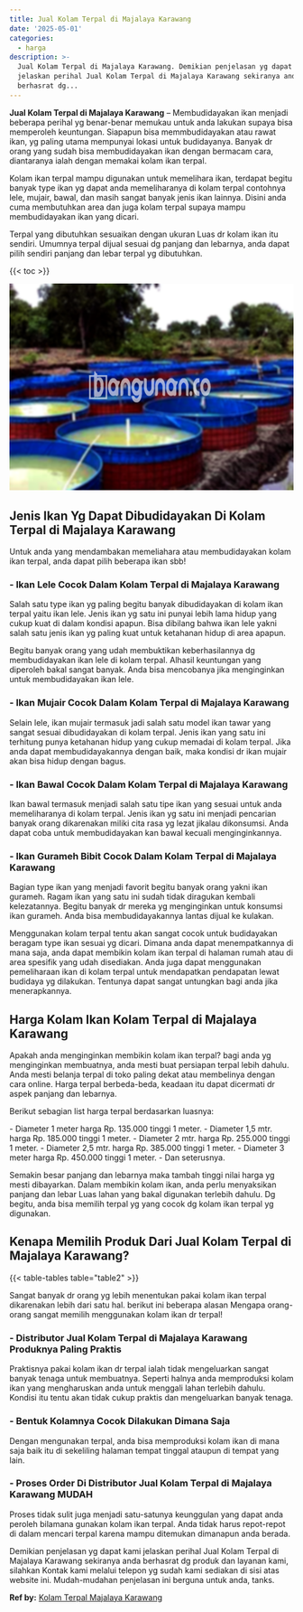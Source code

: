 ```yaml
---
title: Jual Kolam Terpal di Majalaya Karawang
date: '2025-05-01'
categories:
  - harga
description: >-
  Jual Kolam Terpal di Majalaya Karawang. Demikian penjelasan yg dapat kami
  jelaskan perihal Jual Kolam Terpal di Majalaya Karawang sekiranya anda
  berhasrat dg...
---
```


**Jual Kolam Terpal di Majalaya Karawang** – Membudidayakan ikan menjadi beberapa perihal yg benar-benar memukau untuk anda lakukan supaya bisa memperoleh keuntungan. Siapapun bisa memmbudidayakan atau rawat ikan, yg paling utama mempunyai lokasi untuk budidayanya. Banyak dr orang yang sudah bisa membudidayakan ikan dengan bermacam cara, diantaranya ialah dengan memakai kolam ikan terpal.

Kolam ikan terpal mampu digunakan untuk memelihara ikan, terdapat begitu banyak type ikan yg dapat anda memeliharanya di kolam terpal contohnya lele, mujair, bawal, dan masih sangat banyak jenis ikan lainnya. Disini anda cuma membutuhkan area dan juga kolam terpal supaya mampu membudidayakan ikan yang dicari.

Terpal yang dibutuhkan sesuaikan dengan ukuran Luas dr kolam ikan itu sendiri. Umumnya terpal dijual sesuai dg panjang dan lebarnya, anda dapat pilih sendiri panjang dan lebar terpal yg dibutuhkan.

{{< toc >}}

![Jual Kolam Terpal di Majalaya Karawang](/images/jual-kolam-terpal-42.png)

## Jenis Ikan Yg Dapat Dibudidayakan Di Kolam Terpal di Majalaya Karawang

Untuk anda yang mendambakan memeliahara atau membudidayakan kolam ikan terpal, anda dapat pilih beberapa ikan sbb!

### \- Ikan Lele Cocok Dalam Kolam Terpal di Majalaya Karawang

Salah satu type ikan yg paling begitu banyak dibudidayakan di kolam ikan terpal yaitu ikan lele. Jenis ikan yg satu ini punyai lebih lama hidup yang cukup kuat di dalam kondisi apapun. Bisa dibilang bahwa ikan lele yakni salah satu jenis ikan yg paling kuat untuk ketahanan hidup di area apapun.

Begitu banyak orang yang udah membuktikan keberhasilannya dg membudidayakan ikan lele di kolam terpal. Alhasil keuntungan yang diperoleh bakal sangat banyak. Anda bisa mencobanya jika menginginkan untuk membudidayakan ikan lele.

### \- Ikan Mujair Cocok Dalam Kolam Terpal di Majalaya Karawang

Selain lele, ikan mujair termasuk jadi salah satu model ikan tawar yang sangat sesuai dibudidayakan di kolam terpal. Jenis ikan yang satu ini terhitung punya ketahanan hidup yang cukup memadai di kolam terpal. Jika anda dapat membudidayakannya dengan baik, maka kondisi dr ikan mujair akan bisa hidup dengan bagus.

### \- Ikan Bawal Cocok Dalam Kolam Terpal di Majalaya Karawang

Ikan bawal termasuk menjadi salah satu tipe ikan yang sesuai untuk anda memeliharanya di kolam terpal. Jenis ikan yg satu ini menjadi pencarian banyak orang dikarenakan miliki cita rasa yg lezat jikalau dikonsumsi. Anda dapat coba untuk membudidayakan kan bawal kecuali menginginkannya.

### \- Ikan Gurameh Bibit Cocok Dalam Kolam Terpal di Majalaya Karawang

Bagian type ikan yang menjadi favorit begitu banyak orang yakni ikan gurameh. Ragam ikan yang satu ini sudah tidak diragukan kembali kelezatannya. Begitu banyak dr mereka yg menginginkan untuk konsumsi ikan gurameh. Anda bisa membudidayakannya lantas dijual ke kulakan.

Menggunakan kolam terpal tentu akan sangat cocok untuk budidayakan beragam type ikan sesuai yg dicari. Dimana anda dapat menempatkannya di mana saja, anda dapat membikin kolam ikan terpal di halaman rumah atau di area spesifik yang udah disediakan. Anda juga dapat menggunakan pemeliharaan ikan di kolam terpal untuk mendapatkan pendapatan lewat budidaya yg dilakukan. Tentunya dapat sangat untungkan bagi anda jika menerapkannya.

## Harga Kolam Ikan Kolam Terpal di Majalaya Karawang

Apakah anda menginginkan membikin kolam ikan terpal? bagi anda yg menginginkan membuatnya, anda mesti buat persiapan terpal lebih dahulu. Anda mesti belanja terpal di toko paling dekat atau membelinya dengan cara online. Harga terpal berbeda-beda, keadaan itu dapat dicermati dr aspek panjang dan lebarnya.

Berikut sebagian list harga terpal berdasarkan luasnya:

\- Diameter 1 meter harga Rp. 135.000 tinggi 1 meter. - Diameter 1,5 mtr. harga Rp. 185.000 tinggi 1 meter. - Diameter 2 mtr. harga Rp. 255.000 tinggi 1 meter. - Diameter 2,5 mtr. harga Rp. 385.000 tinggi 1 meter. - Diameter 3 meter harga Rp. 450.000 tinggi 1 meter. - Dan seterusnya.

Semakin besar panjang dan lebarnya maka tambah tinggi nilai harga yg mesti dibayarkan. Dalam membikin kolam ikan, anda perlu menyaksikan panjang dan lebar Luas lahan yang bakal digunakan terlebih dahulu. Dg begitu, anda bisa memilih terpal yg yang cocok dg kolam ikan terpal yg digunakan.

## Kenapa Memilih Produk Dari Jual Kolam Terpal di Majalaya Karawang?

{{< table-tables table="table2" >}}

Sangat banyak dr orang yg lebih menentukan pakai kolam ikan terpal dikarenakan lebih dari satu hal. berikut ini beberapa alasan Mengapa orang-orang sangat memilih menggunakan kolam ikan dr terpal!

### \- Distributor Jual Kolam Terpal di Majalaya Karawang Produknya Paling Praktis

Praktisnya pakai kolam ikan dr terpal ialah tidak mengeluarkan sangat banyak tenaga untuk membuatnya. Seperti halnya anda memproduksi kolam ikan yang mengharuskan anda untuk menggali lahan terlebih dahulu. Kondisi itu tentu akan tidak cukup praktis dan mengeluarkan banyak tenaga.

### \- Bentuk Kolamnya Cocok Dilakukan Dimana Saja

Dengan mengunakan terpal, anda bisa memproduksi kolam ikan di mana saja baik itu di sekeliling halaman tempat tinggal ataupun di tempat yang lain.

### \- Proses Order Di Distributor Jual Kolam Terpal di Majalaya Karawang MUDAH

Proses tidak sulit juga menjadi satu-satunya keunggulan yang dapat anda peroleh bilamana gunakan kolam ikan terpal. Anda tidak harus repot-repot di dalam mencari terpal karena mampu ditemukan dimanapun anda berada.

Demikian penjelasan yg dapat kami jelaskan perihal Jual Kolam Terpal di Majalaya Karawang sekiranya anda berhasrat dg produk dan layanan kami, silahkan Kontak kami melalui telepon yg sudah kami sediakan di sisi atas website ini. Mudah-mudahan penjelasan ini berguna untuk anda, tanks.

**Ref by:** [Kolam Terpal Majalaya Karawang](https://id.wikipedia.org/wiki/Kolam)
